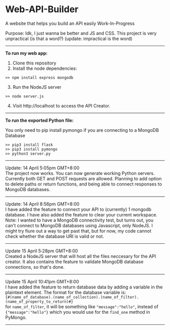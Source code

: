 # Web-API-Builder
A website that helps you build an API easily
Work-In-Progress

Purpose: Idk, I just wanna be better and JS and CSS. This project is very unpractical (is that a word?) (update: impractical is the word)

<hr/>

**To run my web app:**

1. Clone this repository
2. Install the node dependencies:
```
>> npm install express mongodb
```
3. Run the NodeJS server
```
>> node server.js
```
4. Visit http://localhost to access the API Creator.

<hr/>

**To run the exported Python file:**

You only need to pip install pymongo if you are connecting to a MongoDB Database

```
>> pip3 install flask
>> pip3 install pymongo
>> python3 server.py
```

<hr/>

Update: 14 April 5:05pm GMT+8:00<br/>
The project now works. You can now generate working Python servers. Currently both GET and POST requests are allowed.
Planning to add option to delete paths or return functions, and being able to connect responses to MongoDB databases.

<hr/>

Update: 14 April 8:56pm GMT+8:00<br/>
I have added the feature to connect your API to (currently) 1 mongodb database. I have also added the feature to clear your current workspace.  
Note: I wanted to have a MongoDB connectivity test, but turns out, you can't connect to MongoDB databases using Javascript, only NodeJS. I might try fiure out a way to get past that, but for now, my code cannot check whether the database URI is valid or not.

<hr/>

Update 15 April 5:28pm GMT+8:00<br/>
Created a NodeJS server that will host all the files neccesary for the API creator. It also contains the feature to validate MongoDB database connections, so that's done.

<hr/>

Update 15 April 10:41pm GMT+8:00<br/>
I have added the feature to return database data by adding a variable in the plaintext element. The format for the database variable is:  
`{#(name_of_database).(name_of_collection).(name_of_filter).(name_of_property_to_return)#}`  
for `name_of_filter`, it will be something like `"message":"hello"`, instead of `{"message":"hello"}` which you would use for the `find_one` method in PyMongo.

<hr/>
